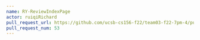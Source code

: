 ```yaml
---
name: RY-ReviewIndexPage
actor: ruiqiRichard
pull_request_url: https://github.com/ucsb-cs156-f22/team03-f22-7pm-4/pull/53
pull_request_num: 53
---
```

